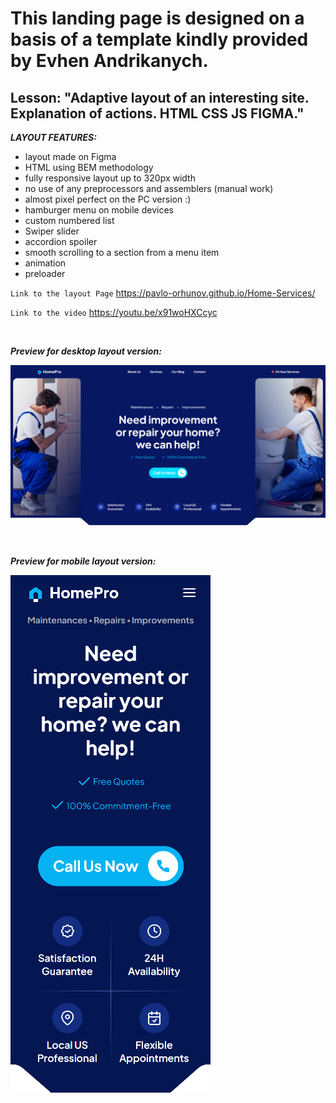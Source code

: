 # This landing page is designed on a basis of a template kindly provided by Evhen Andrikanych. <br>

## Lesson: "Adaptive layout of an interesting site. Explanation of actions. HTML CSS JS FIGMA." <br>

**_LAYOUT FEATURES:_**

- layout made on Figma
- HTML using BEM methodology
- fully responsive layout up to 320px width
- no use of any preprocessors and assemblers (manual work)
- almost pixel perfect on the PC version :)
- hamburger menu on mobile devices
- custom numbered list
- Swiper slider
- accordion spoiler
- smooth scrolling to a section from a menu item
- animation
- preloader

`Link to the layout Page`
https://pavlo-orhunov.github.io/Home-Services/

`Link to the video`
https://youtu.be/x91woHXCcyc

<br>

**_Preview for desktop layout version:_**

![Desktop version preview](https://github.com/Pavlo-Orhunov/Home-Services/blob/master/images/Desktop.png "Desktop version preview")

<br>

**_Preview for mobile layout version:_**

![Mobile version preview](https://github.com/Pavlo-Orhunov/Home-Services/blob/master/images/Mobile.png "Mobile version preview")

